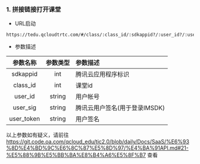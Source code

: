 ### 1. 拼接链接打开课堂

- URL启动

```
https://tedu.qcloudtrtc.com/#/class/:class_id/:sdkappid?/:user_id?/:user_sig?/:user_token?
```

- 参数描述

参数名称|参数类型|参数描述
:--:|:--:|:--
sdkappid|int|腾讯云应用程序标识
class_id|int|课堂id
user_id|string|用户帐号
user_sig|string|腾讯云用户签名(用于登录IMSDK)
user_token|string|用户签名

以上参数如有疑义，请前往 https://git.code.oa.com/qcloud_edu/tic2.0/blob/daily/Docs/SaaS/%E6%93%8D%E4%BD%9C%E6%8C%87%E5%8D%97/%E4%BA%91API.md#21-%E5%88%9B%E5%BB%BA%E8%B4%A6%E5%8F%B7 
查看